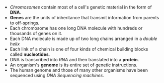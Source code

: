 - *Chromosomes* contain most of a cell's genetic material in the form of **DNA**.
- **Genes** are the units of inheritance that transmit information from parents to off-springs.
- Each chromosome has one long DNA molecule with hundreds or thousands of genes on it.
- Each DNA molecule is made up of two long chains arranged in a *double helix*
- Each link of a chain is one of four kinds of chemical building blocks called **nucleotides**.
- DNA is transcribed into *RNA* and then translated into a **protein**.
- An organism's **genome** is its entire set of genetic instructions.
- The human genome and those of many other organisms have been sequenced using *DNA Sequencing machines*.